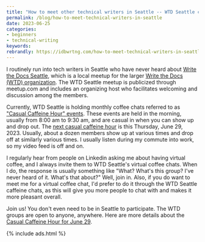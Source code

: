 ```yaml
---
title: "How to meet other technical writers in Seattle -- WTD Seattle coffee chats"
permalink: /blog/how-to-meet-technical-writers-in-seattle
date: 2023-06-25
categories:
- beginners
- technical-writing
keywords: 
rebrandly: https://idbwrtng.com/how-to-meet-technical-writers-in-seattle
---
```


I routinely run into tech writers in Seattle who have never heard about [Write the Docs Seattle](https://www.meetup.com/write-the-docs-seattle/), which is a local meetup for the larger [Write the Docs (WTD) organization](https://writethedocs.org). The WTD Seattle meetup is publicized through meetup.com and includes an organizing host who facilitates welcoming and discussion among the members. 

Currently, WTD Seattle is holding monthly coffee chats referred to as ["Casual Caffeine Hour" events](https://www.meetup.com/write-the-docs-seattle/events/). These events are held in the morning, usually from 8:00 am to 9:30 am, and are casual in when you can show up and drop out. The [next casual caffeine hour](https://www.meetup.com/write-the-docs-seattle/events/294188372/) is this Thursday, June 29, 2023. Usually, about a dozen members show up at various times and drop off at similarly various times. I usually listen during my commute into work, so my video feed is off and on.

I regularly hear from people on Linkedin asking me about having virtual coffee, and I always invite them to WTD Seattle's virtual coffee chats. When I do, the response is usually something like "What? What's this group? I've never heard of it. What's that about?"
Well, join in. Also, if you do want to meet me for a virtual coffee chat, I'd prefer to do it through the WTD Seattle caffeine chats, as this will give you more people to chat with and makes it more pleasant overall. 

Join us! You don't even need to be in Seattle to participate. The WTD groups are open to anyone, anywhere. Here are more details about the [Casual Caffeine Hour for June 29](https://www.meetup.com/write-the-docs-seattle/events/294188372/).


{% include ads.html %}

